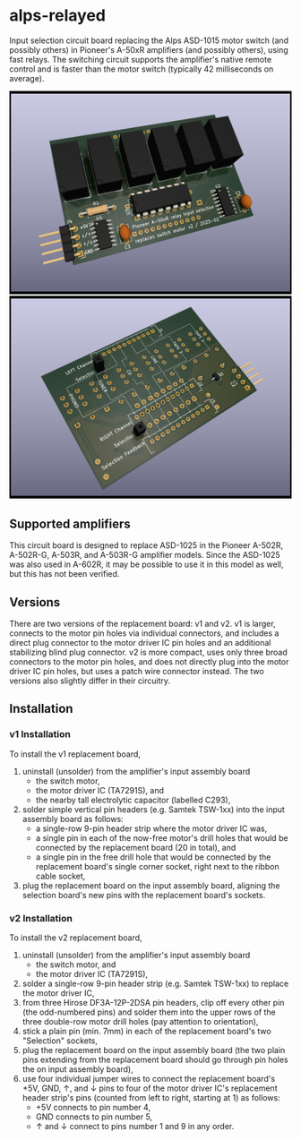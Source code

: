 # alps-relayed
Input selection circuit board replacing the Alps ASD-1015 motor switch (and possibly others) in Pioneer's A-50xR amplifiers (and possibly others), using fast relays. The switching circuit supports the amplifier's native remote control and is faster than the motor switch (typically 42 milliseconds on average).

![3D rendering of the circuit board version 2, top view](asd1025-relayed-v2/rendering1.png)
![3D rendering of the circuit board version 2, bottom view](asd1025-relayed-v2/rendering2.png)

## Supported amplifiers
This circuit board is designed to replace ASD-1025 in the Pioneer A-502R, A-502R-G, A-503R, and A-503R-G amplifier models. Since the ASD-1025 was also used in A-602R, it may be possible to use it in this model as well, but this has not been verified.

## Versions
There are two versions of the replacement board: v1 and v2.
v1 is larger, connects to the motor pin holes via individual connectors, and includes a direct plug connector to the motor driver IC pin holes and an additional stabilizing blind plug connector.
v2 is more compact, uses only three broad connectors to the motor pin holes, and does not directly plug into the motor driver IC pin holes, but uses a patch wire connector instead.
The two versions also slightly differ in their circuitry.

## Installation

### v1 Installation
To install the v1 replacement board,
1. uninstall (unsolder) from the amplifier's input assembly board
   - the switch motor,
   - the motor driver IC (TA7291S), and
   - the nearby tall electrolytic capacitor (labelled C293),
2. solder simple vertical pin headers (e.g. Samtek TSW-1xx) into the input assembly board as follows:
   - a single-row 9-pin header strip where the motor driver IC was,
   - a single pin in each of the now-free motor's drill holes that would be connected by the replacement board (20 in total), and
   - a single pin in the free drill hole that would be connected by the replacement board's single corner socket, right next to the ribbon cable socket,
3. plug the replacement board on the input assembly board, aligning the selection board's new pins with the replacement board's sockets.

### v2 Installation
To install the v2 replacement board,
1. uninstall (unsolder) from the amplifier's input assembly board
   - the switch motor, and
   - the motor driver IC (TA7291S),
2. solder a single-row 9-pin header strip (e.g. Samtek TSW-1xx) to replace the motor driver IC,
3. from three Hirose DF3A-12P-2DSA pin headers, clip off every other pin (the odd-numbered pins) and solder them into the upper rows of the three double-row motor drill holes (pay attention to orientation),
4. stick a plain pin (min. 7mm) in each of the replacement board's two "Selection" sockets,
5. plug the replacement board on the input assembly board (the two plain pins extending from the replacement board should go through pin holes the on input assembly board),
6. use four individual jumper wires to connect the replacement board's +5V, GND, ↑, and ↓ pins to four of the motor driver IC's replacement header strip's pins (counted from left to right, starting at 1) as follows:
   - +5V connects to pin number 4,
   - GND connects to pin number 5,
   - ↑ and ↓ connect to pins number 1 and 9 in any order.
